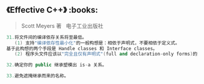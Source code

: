 <h2>《Effective C++》 :books: </h2> 

> Scott Meyers 著    电子工业出版社

```c++
31.将文件间的编译依存关系将至最低。
   (1) 支持"编译依存性最小化"的一般构想是：相依于声明式，不要相依于定义式。
基于此构想的两个手段是 Handle classes 和 Interface classes。
   (2) 程序头文件应该以"完全且仅有声明式"(full and declaration-only forms)的形式存在。这种做法不论是否涉及 templates 都适用。

32.确定你的 public 继承塑模出 is-a 关系。

33.避免遮掩继承而来的名称。
```
